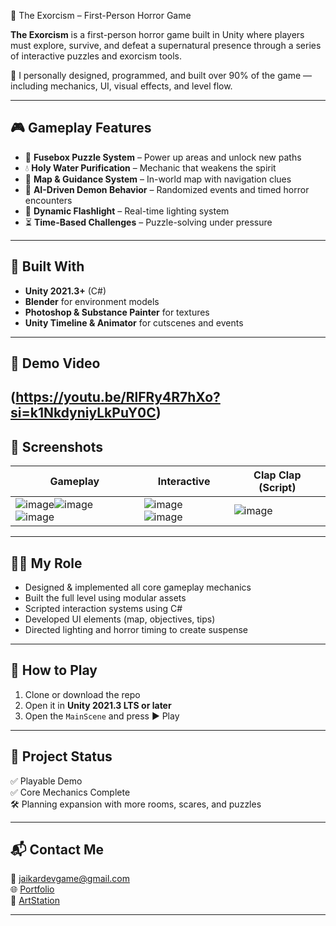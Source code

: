  👻 The Exorcism – First-Person Horror Game

**The Exorcism** is a first-person horror game built in Unity where players must explore, survive, and defeat a supernatural presence through a series of interactive puzzles and exorcism tools.

🧠 I personally designed, programmed, and built over 90% of the game — including mechanics, UI, visual effects, and level flow.

---

## 🎮 Gameplay Features

- 🔦 **Fusebox Puzzle System** – Power up areas and unlock new paths
- 💧 **Holy Water Purification** – Mechanic that weakens the spirit
- 📜 **Map & Guidance System** – In-world map with navigation clues
- 👹 **AI-Driven Demon Behavior** – Randomized events and timed horror encounters
- 🔦 **Dynamic Flashlight** – Real-time lighting system
- ⏳ **Time-Based Challenges** – Puzzle-solving under pressure

---

## 🧰 Built With

- **Unity 2021.3+** (C#)
- **Blender** for environment models
- **Photoshop & Substance Painter** for textures
- **Unity Timeline & Animator** for cutscenes and events

---

## 🎥 Demo Video
(https://youtu.be/RlFRy4R7hXo?si=k1NkdyniyLkPuY0C)
---

## 📸 Screenshots

| Gameplay | Interactive  | Clap Clap (Script) |
|----------|--------|--------------|
| ![image](https://github.com/user-attachments/assets/d5866041-8a56-45ca-8c14-f40f108d5fb9)![image](https://github.com/user-attachments/assets/84b66385-ad18-4560-91f2-113a77236075)  ![image](https://github.com/user-attachments/assets/3502c07e-7be9-482a-a10a-0359a8507dd7) | ![image](https://github.com/user-attachments/assets/38eba146-00b2-43ac-9d2b-31102fffee14) ![image](https://github.com/user-attachments/assets/9f07b628-fc7f-4e07-8c88-05ef9ab8e521) | ![image](https://github.com/user-attachments/assets/f27732c1-9625-4a05-a696-bebf1b418bea) |





---

## 🧑‍💻 My Role

- Designed & implemented all core gameplay mechanics
- Built the full level using modular assets
- Scripted interaction systems using C#
- Developed UI elements (map, objectives, tips)
- Directed lighting and horror timing to create suspense

---

## 🚀 How to Play

1. Clone or download the repo
2. Open it in **Unity 2021.3 LTS or later**
3. Open the `MainScene` and press ▶️ Play

---

## 📂 Project Status

✅ Playable Demo  
✅ Core Mechanics Complete  
🛠️ Planning expansion with more rooms, scares, and puzzles

---

## 📬 Contact Me

📧 jaikardevgame@gmail.com  
🌐 [Portfolio](https://heyitsmejai.wixsite.com/to-show-case-my-port)  
🎨 [ArtStation](https://www.artstation.com/jaikarpothula007)

---
